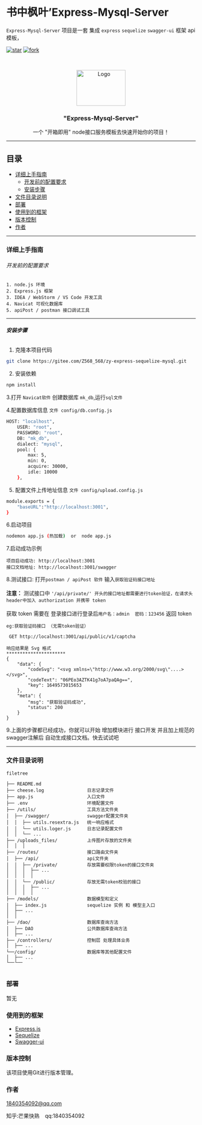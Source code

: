 
 
# 书中枫叶’Express-Mysql-Server

`Express-Mysql-Server` 项目是一套 集成 `express` `sequelize` `swagger-ui` 框架 api 模板，

<!-- PROJECT SHIELDS -->

[![star](https://gitee.com/Z568_568/zy-express-sequelize-mysql/badge/star.svg?theme=dark)](https://gitee.com/Z568_568/zy-express-sequelize-mysql/stargazers)
[![fork](https://gitee.com/Z568_568/zy-express-sequelize-mysql/badge/fork.svg?theme=dark)](https://gitee.com/Z568_568/zy-express-sequelize-mysql/members)

<!-- PROJECT LOGO -->
<br />

<p align="center">
  <a href="https://gitee.com/Z568_568/zy-express-sequelize-mysql.git">
    <img src="https://gitee.com/Z568_568/zy-express-sequelize-mysql/widgets/widget_3.svg" alt="Logo" width="130" height="95">
  </a>


<h3 align="center">"Express-Mysql-Server"</h3>
  <p align="center">
    一个 "开箱即用" node接口服务模板去快速开始你的项目！

[comment]: <> (    <br />)

[comment]: <> (    <a href="https://github.com/shaojintian/Best_README_template"><strong>探索本项目的文档 »</strong></a>)

[comment]: <> (    <br />)

[comment]: <> (    <br />)

[comment]: <> (    <a href="https://github.com/shaojintian/Best_README_template">查看Demo</a>)

[comment]: <> (    ·)

[comment]: <> (    <a href="https://github.com/shaojintian/Best_README_template/issues">报告Bug</a>)

[comment]: <> (    ·)

[comment]: <> (    <a href="https://github.com/shaojintian/Best_README_template/issues">提出新特性</a>)
  </p>


</p>


 
***
## 目录

- [详细上手指南](#详细上手指南)
    - [开发前的配置要求](#开发前的配置要求)
    - [安装步骤](#安装步骤)
- [文件目录说明](#文件目录说明)
- [部署](#部署)
- [使用到的框架](#使用到的框架)
- [版本控制](#版本控制)
- [作者](#作者)

***
### 详细上手指南

###### 开发前的配置要求

```shell
1. node.js 环境
2. Express.js 框架
3. IDEA / WebStorm / VS Code 开发工具
4. Navicat 可视化数据库
5. apiPost / postman 接口调试工具
```
***
###### **安装步骤**

1. 克隆本项目代码

```sh
git clone https://gitee.com/Z568_568/zy-express-sequelize-mysql.git
```
2. 安装依赖

```sh
npm install
```
3.打开 `Navicat软件` 创建数据库  `mk_db`,运行`sql文件`

4.配置数据库信息 `文件 config/db.config.js`

```sh
HOST: "localhost",
    USER: "root",
    PASSWORD: "root",
    DB: "mk_db",
    dialect: "mysql",
    pool: {
        max: 5,
        min: 0,
        acquire: 30000,
        idle: 10000
    },
 ```
5. 配置文件上传地址信息 `文件 config/upload.config.js`

```sh
module.exports = {
    "baseURL":"http://localhost:3001",
}
```
6.启动项目
`````sh
nodemon app.js (热加载)  or  node app.js
`````
7.启动成功示例
```shell
项目启动成功: http://localhost:3001
接口文档地址: http://localhost:3001/swagger
```
8.测试接口: 打开`postman / apiPost 软件` 输入`获取验证码接口地址`
<br/>
<br/>
**注意：** 测试接口中 `'/api/private/' 开头的接口地址都需要进行token验证，在请求头 header中加入 authorization 并携带 token`
<br/>
<br/>
获取 token 需要在 登录接口进行登录后`用户名：admin  密码：123456` 返回 token

```shell
eg:获取验证码接口 （无需token验证）

 GET http://localhost:3001/api/public/v1/captcha 
```
```shell
响应结果是 Svg 格式
**********************
{
	"data": {
		"codeSvg": "<svg xmlns=\"http://www.w3.org/2000/svg\"....></svg>",
		"codeText": "06PEo3AZTK41g7oA7paQAg==",
		"key": 1649573015653
	},
	"meta": {
		"msg": "获取验证码成功",
		"status": 200
	}
}
```
9.上面的步骤都已经成功，你就可以开始 增加模块进行 接口开发 并且加上规范的swagger注解后 自动生成接口文档。快去试试吧

***
### 文件目录说明

```
filetree 

├── README.md
├── cheese.log                日志记录文件
├── app.js                    入口文件
├── .env                      环境配置文件
├── /utils/                   工具方法文件夹
│  ├── /swagger/              swagger配置文件夹
│  │  ├── utils.resextra.js   统一响应格式
│  │  └── utils.loger.js      日志记录配置文件
│  │  └── ...
├── /uploads_files/           上传图片存放的文件夹
│  │  │ 
├── /routes/                  接口路由文件夹
│  ├── /api/                  api文件夹
│  │  ├── /private/           存放需要权限token的接口文件夹
│  │  │  ├── ...    
│  │  │  │ 
│  │  └── /public/            存放无需token校验的接口
│  │  │  ├── ...
│  │  │  │ 
├── /models/                  数据模型和定义
│  ├── index.js               sequelize 实例 和 模型主入口
│  ├── ...
│  │ 
├── /dao/                     数据库查询方法
│  ├── DAO                    公共数据库查询方法
│  ├── ...
├── /controllers/             控制层 处理具体业务
│  ├── ...
└──/config/                   数据库等其他配置文件
│  ├── ...
└──└──
 

```

### 部署

暂无

### 使用到的框架

- [Express.js](https://expressjs.com/zh-cn/)
- [Sequelize](https://www.sequelize.com.cn/)
- [Swagger-ui](http://www.npmdoc.org/swagger-node-expresszhongwenwendangswagger-node-express-jszhongwenjiaochengjiexi.html)

### 版本控制

该项目使用Git进行版本管理。

### 作者

1840354092@qq.com

知乎:芒果快熟  &ensp; qq:1840354092


[comment]: <> (### 版权说明)



 
